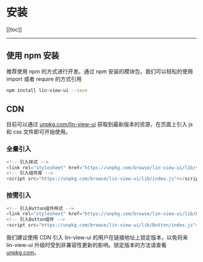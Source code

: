 # 安装

[[toc]]

---

## 使用 npm 安装

推荐使用 npm 的方式进行开发。通过 npm 安装的模块包，我们可以轻松的使用 import 或者 require 的方式引用

```bash
npm install lin-view-ui --save
```

## CDN

目前可以通过 [unpkg.com/lin-view-ui](https://unpkg.com/browse/lin-view-ui/) 获取到最新版本的资源，在页面上引入 js 和 css 文件即可开始使用。

### 全量引入

```javascript
<!-- 引入样式 -->
<link rel="stylesheet" href="https://unpkg.com/browse/lin-view-ui/lib/style.css">
<!-- 引入组件库 -->
<script src="https://unpkg.com/browse/lin-view-ui/lib/index.js"></script>
```

### 按需引入

```javascript
<!-- 引入Button组件样式 -->
<link rel="stylesheet" href="https://unpkg.com/browse/lin-view-ui/lib/Button/style.css">
<!-- 引入Button组件 -->
<script src="https://unpkg.com/browse/lin-view-ui/lib/Button/index.js"></script>
```

我们建议使用 CDN 引入 lin-view-ui 的用户在链接地址上锁定版本，以免将来 lin-view-ui 升级时受到非兼容性更新的影响。锁定版本的方法请查看 [unpkg.com](https://unpkg.com/)。
